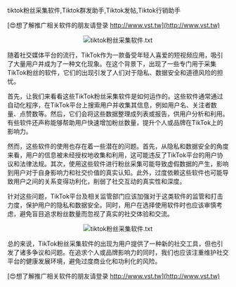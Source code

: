 tiktok粉丝采集软件,Tiktok群发助手,Tiktok发帖,Tiktok行销助手

[😍想了解推广相关软件的朋友请登录 http://www.vst.tw](http://www.vst.tw)

 <center><img src="https://vst.tw/MP4/tuiguang/png/0.png" alt="tiktok粉丝采集软件.txt"></center>

随着社交媒体平台的流行，TikTok作为一款备受年轻人喜爱的短视频应用，吸引了大量用户并成为了一种文化现象。在这个背景下，出现了一些专门用于采集TikTok粉丝的软件，它们的出现引发了人们对于隐私、数据安全和道德风险的担忧。

首先，让我们来看看这些TikTok粉丝采集软件是如何运作的。这些软件通常通过自动化程序，在TikTok平台上搜索用户并收集其信息，例如用户名、关注者数量、点赞数等。然后，它们会将这些数据整理成列表或报告，供用户分析和利用。有些软件还声称能够帮助用户快速增加粉丝数量，提升个人或品牌在TikTok上的影响力。

然而，这些软件的使用也存在着一些潜在的问题。首先，从隐私和数据安全的角度来看，用户的信息被未经授权地收集和利用，这可能违反了TikTok平台的用户协议和法律法规。其次，使用这些软件进行粉丝采集可能导致虚假数据的产生，影响到用户对于自身影响力和社交价值的真实认知。此外，过度依赖这些软件也可能导致用户之间的关系变得功利化，削弱了社交互动的真实性和深度。

针对这些问题，TikTok平台及相关监管部门应该加强对于这类软件的监管和打击力度，保护用户的隐私和数据安全。同时，用户在选择使用软件时也应该审慎考虑，避免盲目追求粉丝数量而忽视了真实的社交体验和交流。

 <center><img src="https://vst.tw/MP4/tuiguang/png/6.png" alt="tiktok粉丝采集软件.txt"></center>

总的来说，TikTok粉丝采集软件的出现为用户提供了一种新的社交工具，但也引发了诸多争议和问题。在追求个人或品牌影响力的同时，我们也应该注重维护社交平台的健康发展环境，避免过度商业化和功利化的风险。

[😍想了解推广相关软件的朋友请登录 http://www.vst.tw](http://www.vst.tw)



